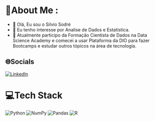# 💫About Me :
- 👋 Olá, Eu sou o Silvio Sodré
- 👀 Eu tenho interesse por Analise de Dados e Estatística.
- 🌱 Atualmente participo da Formação Cientista de Dados na Data Science Academy e comecei a usar Plataforma da DIO para fazer Bootcamps e estudar outros tópicos na área de tecnologia.
  



## 🌐Socials
[![LinkedIn](https://img.shields.io/badge/LinkedIn-%230077B5.svg?logo=linkedin&logoColor=white)]( https://www.linkedin.com/in/silviosodre/) 

# 💻Tech Stack
![Python](https://img.shields.io/badge/python-3670A0?style=for-the-badge&logo=python&logoColor=ffdd54) ![NumPy](https://img.shields.io/badge/numpy-%23013243.svg?style=for-the-badge&logo=numpy&logoColor=white) ![Pandas](https://img.shields.io/badge/pandas-%23150458.svg?style=for-the-badge&logo=pandas&logoColor=white) ![R](https://img.shields.io/badge/r-3670A0?style=for-the-badge&logo=r&logoColor=ffdd54)
